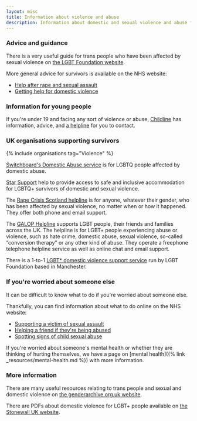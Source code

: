 ```yaml
---
layout: misc
title: Information about violence and abuse
description: Information about domestic and sexual violence and abuse for trans, nonbinary, and gender non-conforming people in the UK
---
```


### Advice and guidance

There is a very useful guide for trans people who have been affected by sexual violence on [the LGBT Foundation website](https://s3-eu-west-1.amazonaws.com/lgbt-website-media/Files/14134885-0494-4588-9a36-0de65a71e099/Trans%2520Guide%2520Sexual%2520Violence.pdf).

More general advice for survivors is available on the NHS website:

- [Help after rape and sexual assault](https://www.nhs.uk/live-well/sexual-health/help-after-rape-and-sexual-assault/)
- [Getting help for domestic violence](https://www.nhs.uk/live-well/healthy-body/getting-help-for-domestic-violence/)

### Information for young people

If you're under 19 and facing any sort of violence or abuse, [Childline](https://www.childline.org.uk) has information, advice, and [a helpline](https://www.childline.org.uk/get-support/contacting-childline/) for you to contact.

### UK organisations supporting survivors

{% include organisations tag="Violence" %}

[Switchboard's Domestic Abuse service](https://www.switchboard.org.uk/what-we-do/domestic-abuse/) is for LGBTQ people affected by domestic abuse.

[Star Support](https://www.consortium.lgbt/member-directory/star-support/) help to provide access to safe and inclusive accommodation for LGBTQ+ survivors of domestic and sexual violence. 

The [Rape Crisis Scotland helpline](https://www.rapecrisisscotland.org.uk/help-helpline/) is for anyone, whatever their gender, who has been affected by sexual violence, no matter when or how it happened. They offer both phone and email support.

The [GALOP Helpline](https://galop.org.uk/get-help/helplines/) supports LGBT people, their friends and families across the UK. The helpline is for LGBT+ people experiencing abuse or violence, such as hate crime, domestic abuse, sexual violence, so-called “conversion therapy” or any other kind of abuse. They operate a freephone telephone helpline service as well as online chat and email support.

There is a 1-to-1 [LGBT* domestic violence support service](https://lgbt.foundation/domesticabuse) run by LGBT Foundation based in Manchester.

### If you're worried about someone else

It can be difficult to know what to do if you're worried about someone else.

Thankfully, you can find information about what to do online on the NHS website:

- [Supporting a victim of sexual assault](https://www.nhs.uk/live-well/sexual-health/help-after-rape-and-sexual-assault/#supporting-a-victim-of-sexual-assault)
- [Helping a friend if they're being abused](https://www.nhs.uk/live-well/healthy-body/getting-help-for-domestic-violence/#helping-a-friend-if-theyre-being-abused)
- [Spotting signs of child sexual abuse](https://www.nhs.uk/live-well/healthy-body/spotting-signs-of-child-sexual-abuse/)

If you're worried about someone's mental health or whether they are thinking of hurting themselves, we have a page on [mental health]({% link _resources/mental-health.md %}) with more information.

### More information

There are many useful resources relating to trans people and sexual and domestic violence on [the genderarchive.org.uk website](https://genderarchive.org.uk/tag/violence/).

There are PDFs about domestic violence for LGBT+ people available on [the Stonewall UK website](https://www.stonewall.org.uk/help-advice/criminal-law/domestic-violence).
